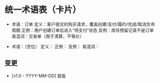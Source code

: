 # 统一术语表（卡片）
- 术语：订单
  定义：客户提交的购买请求，覆盖创建/支付/履约/完成/取消生命周期
  正例：用户创建订单后进入“待支付”状态
  反例：库存预留记录不是订单
  易混词：交易单（用于清算，不等价）

- 术语：（空位）
  定义：
  正例：
  反例：
  易混词：

## 变更
- [v1.0 - YYYY-MM-DD] 首版
